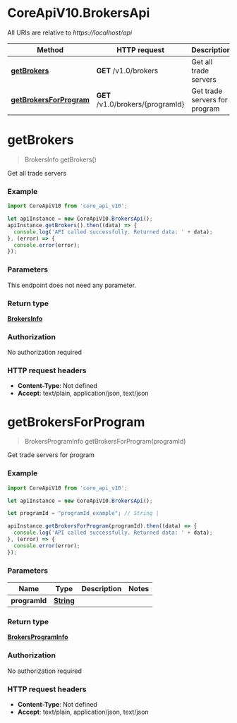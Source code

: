 # CoreApiV10.BrokersApi

All URIs are relative to *https://localhost/api*

Method | HTTP request | Description
------------- | ------------- | -------------
[**getBrokers**](BrokersApi.md#getBrokers) | **GET** /v1.0/brokers | Get all trade servers
[**getBrokersForProgram**](BrokersApi.md#getBrokersForProgram) | **GET** /v1.0/brokers/{programId} | Get trade servers for program


<a name="getBrokers"></a>
# **getBrokers**
> BrokersInfo getBrokers()

Get all trade servers

### Example
```javascript
import CoreApiV10 from 'core_api_v10';

let apiInstance = new CoreApiV10.BrokersApi();
apiInstance.getBrokers().then((data) => {
  console.log('API called successfully. Returned data: ' + data);
}, (error) => {
  console.error(error);
});

```

### Parameters
This endpoint does not need any parameter.

### Return type

[**BrokersInfo**](BrokersInfo.md)

### Authorization

No authorization required

### HTTP request headers

 - **Content-Type**: Not defined
 - **Accept**: text/plain, application/json, text/json

<a name="getBrokersForProgram"></a>
# **getBrokersForProgram**
> BrokersProgramInfo getBrokersForProgram(programId)

Get trade servers for program

### Example
```javascript
import CoreApiV10 from 'core_api_v10';

let apiInstance = new CoreApiV10.BrokersApi();

let programId = "programId_example"; // String | 

apiInstance.getBrokersForProgram(programId).then((data) => {
  console.log('API called successfully. Returned data: ' + data);
}, (error) => {
  console.error(error);
});

```

### Parameters

Name | Type | Description  | Notes
------------- | ------------- | ------------- | -------------
 **programId** | [**String**](.md)|  | 

### Return type

[**BrokersProgramInfo**](BrokersProgramInfo.md)

### Authorization

No authorization required

### HTTP request headers

 - **Content-Type**: Not defined
 - **Accept**: text/plain, application/json, text/json

